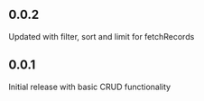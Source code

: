 ## 0.0.2

Updated with filter, sort and limit for fetchRecords

## 0.0.1

Initial release with basic CRUD functionality